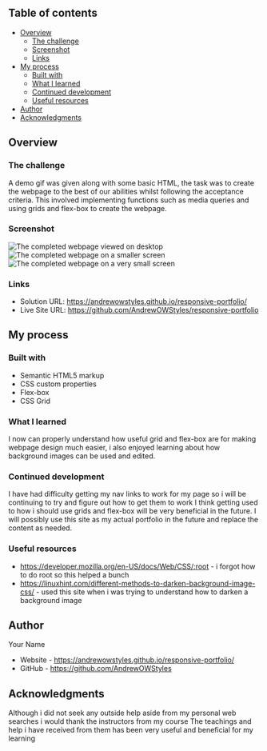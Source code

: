## Table of contents

- [Overview](#overview)
  - [The challenge](#the-challenge)
  - [Screenshot](#screenshot)
  - [Links](#links)
- [My process](#my-process)
  - [Built with](#built-with)
  - [What I learned](#what-i-learned)
  - [Continued development](#continued-development)
  - [Useful resources](#useful-resources)
- [Author](#author)
- [Acknowledgments](#acknowledgments)


## Overview

### The challenge

A demo gif was given along with some basic HTML, the task was to create the webpage to the best of our abilities whilst following the acceptance criteria.
This involved implementing functions such as media queries and using grids and flex-box to create the webpage.

### Screenshot

![The completed webpage viewed on desktop](../responsive-portfolio/images/defualt-example.png)
![The completed webpage on a smaller screen](../responsive-portfolio/images/middle-example.png)
![The completed webpage on a very small screen](../responsive-portfolio/images/smallest-example.png)

### Links

- Solution URL: https://andrewowstyles.github.io/responsive-portfolio/
- Live Site URL: https://github.com/AndrewOWStyles/responsive-portfolio

## My process

### Built with

- Semantic HTML5 markup
- CSS custom properties
- Flex-box
- CSS Grid

### What I learned

I now can properly understand how useful grid and flex-box are for making webpage design much easier, i also enjoyed learning about how 
background images can be used and edited.

### Continued development

I have had difficulty getting my nav links to work for my page so i will be continuing to try and figure out how to get them to work
I think getting used to how i should use grids and flex-box will be very beneficial in the future. I will possibly use this site as my actual portfolio in the future
and replace the content as needed.

### Useful resources

- https://developer.mozilla.org/en-US/docs/Web/CSS/:root - i forgot how to do root so this helped a bunch
- https://linuxhint.com/different-methods-to-darken-background-image-css/ - used this site when i was trying to understand how to darken a background image


## Author
  Your Name
- Website - https://andrewowstyles.github.io/responsive-portfolio/
- GitHub - https://github.com/AndrewOWStyles


## Acknowledgments

Although i did not seek any outside help aside from my personal web searches i would thank the instructors from my course
The teachings and help i have received from them has been very useful and beneficial for my learning
